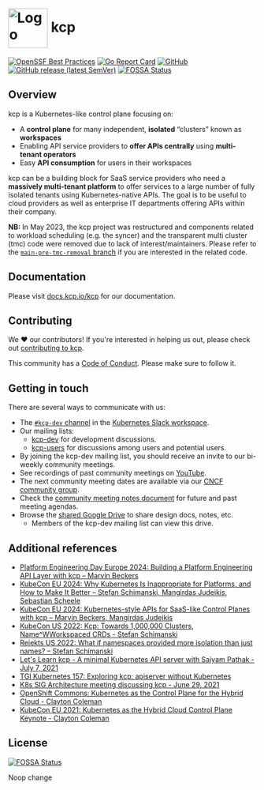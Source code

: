 # <img alt="Logo" width="80px" src="./contrib/logo/blue-green.png" style="vertical-align: middle;" /> kcp

[![OpenSSF Best Practices](https://www.bestpractices.dev/projects/8119/badge)](https://www.bestpractices.dev/projects/8119)
[![Go Report Card](https://goreportcard.com/badge/github.com/kcp-dev/kcp)](https://goreportcard.com/report/github.com/kcp-dev/kcp)
[![GitHub](https://img.shields.io/github/license/kcp-dev/kcp)](https://img.shields.io/github/license/kcp-dev/kcp)
[![GitHub release (latest SemVer)](https://img.shields.io/github/v/release/kcp-dev/kcp?sort=semver)](https://img.shields.io/github/v/release/kcp-dev/kcp?sort=semver)
[![FOSSA Status](https://app.fossa.com/api/projects/git%2Bgithub.com%2Fkcp-dev%2Fkcp.svg?type=shield)](https://app.fossa.com/projects/git%2Bgithub.com%2Fkcp-dev%2Fkcp?ref=badge_shield)

## Overview

kcp is a Kubernetes-like control plane focusing on:

- A **control plane** for many independent, **isolated** “clusters” known as **workspaces**
- Enabling API service providers to **offer APIs centrally** using **multi-tenant operators**
- Easy **API consumption** for users in their workspaces

kcp can be a building block for SaaS service providers who need a **massively multi-tenant platform** to offer services
to a large number of fully isolated tenants using Kubernetes-native APIs. The goal is to be useful to cloud
providers as well as enterprise IT departments offering APIs within their company.

**NB:** In May 2023, the kcp project was restructured and components related to workload scheduling (e.g. the syncer) and the transparent multi cluster (tmc) code were removed due to lack of interest/maintainers. Please refer to the [`main-pre-tmc-removal` branch](https://github.com/kcp-dev/kcp/tree/main-pre-tmc-removal) if you are interested in the related code.

## Documentation

Please visit [docs.kcp.io/kcp](https://docs.kcp.io/kcp/latest) for our documentation.

## Contributing

We ❤️ our contributors! If you're interested in helping us out, please check out [contributing to kcp](https://docs.kcp.io/kcp/main/contributing/).

This community has a [Code of Conduct](./code-of-conduct.md). Please make sure to follow it.

## Getting in touch

There are several ways to communicate with us:

- The [`#kcp-dev` channel](https://app.slack.com/client/T09NY5SBT/C021U8WSAFK) in the [Kubernetes Slack workspace](https://slack.k8s.io).
- Our mailing lists:
    - [kcp-dev](https://groups.google.com/g/kcp-dev) for development discussions.
    - [kcp-users](https://groups.google.com/g/kcp-users) for discussions among users and potential users.
- By joining the kcp-dev mailing list, you should receive an invite to our bi-weekly community meetings.
- See recordings of past community meetings on [YouTube](https://www.youtube.com/channel/UCfP_yS5uYix0ppSbm2ltS5Q).
- The next community meeting dates are available via our [CNCF community group](https://community.cncf.io/kcp/).
- Check the [community meeting notes document](https://docs.google.com/document/d/1PrEhbmq1WfxFv1fTikDBZzXEIJkUWVHdqDFxaY1Ply4) for future and past meeting agendas.
- Browse the [shared Google Drive](https://drive.google.com/drive/folders/1FN7AZ_Q1CQor6eK0gpuKwdGFNwYI517M?usp=sharing) to share design docs, notes, etc.
    - Members of the kcp-dev mailing list can view this drive.

## Additional references

- [Platform Engineering Day Europe 2024: Building a Platform Engineering API Layer with kcp – Marvin Beckers](https://www.youtube.com/watch?v=az5Rm8Snms4)
- [KubeCon EU 2024: Why Kubernetes Is Inappropriate for Platforms, and How to Make It Better – Stefan Schimanski, Mangirdas Judeikis, Sebastian Scheele](https://www.youtube.com/watch?v=7op_r9R0fCo)
- [KubeCon EU 2024: Kubernetes-style APIs for SaaS-like Control Planes with kcp – Marvin Beckers, Mangirdas Judeikis](https://www.youtube.com/watch?v=-P1kUo5zZR4)
- [KubeCon US 2022: Kcp: Towards 1,000,000 Clusters, Name^WWorkspaced CRDs - Stefan Schimanski](https://www.youtube.com/watch?v=fGv5dpQ8X5I)
- [Rejekts US 2022: What if namespaces provided more isolation than just names? – Stefan Schimanski](https://www.youtube.com/watch?v=WGrPUyx7qQE)
- [Let's Learn kcp - A minimal Kubernetes API server with Saiyam Pathak - July 7, 2021](https://www.youtube.com/watch?v=M4mn_LlCyzk)
- [TGI Kubernetes 157: Exploring kcp: apiserver without Kubernetes](https://youtu.be/FD_kY3Ey2pI)
- [K8s SIG Architecture meeting discussing kcp - June 29, 2021](https://www.youtube.com/watch?v=YrdAYoo-UQQ)
- [OpenShift Commons: Kubernetes as the Control Plane for the Hybrid Cloud - Clayton Coleman](https://www.youtube.com/watch?v=Y3Y11Aj_01I)
- [KubeCon EU 2021: Kubernetes as the Hybrid Cloud Control Plane Keynote - Clayton Coleman](https://www.youtube.com/watch?v=oaPBYUfdFE8)


## License
[![FOSSA Status](https://app.fossa.com/api/projects/git%2Bgithub.com%2Fkcp-dev%2Fkcp.svg?type=large)](https://app.fossa.com/projects/git%2Bgithub.com%2Fkcp-dev%2Fkcp?ref=badge_large)

Noop change